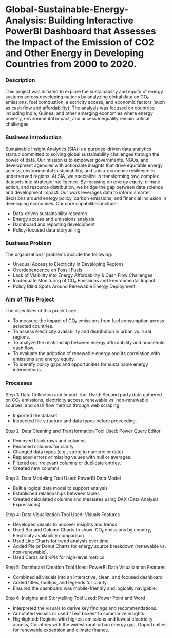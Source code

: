 # Global-Sustainable-Energy-Analysis: Building Interactive PowerBI Dashboard that Assesses the Impact of the Emission of CO2 and Other Energy in Developing Countries from 2000 to 2020.
### Description
This project was initiated to explore the sustainability and equity of energy systems across developing nations by analyzing global data on CO₂ emissions, fuel combustion, electricity access, and economic factors (such as cash flow and affordability). The analysis was focused on countries including India, Guinea, and other emerging economies where energy poverty, environmental impact, and access inequality remain critical challenges.
### Business Introduction
Sustainable Insight Analytics (SIA) is a purpose-driven data analytics startup committed to solving global sustainability challenges through the power of data. Our mission is to empower governments, NGOs, and development agencies with actionable insights that drive equitable energy access, environmental sustainability, and socio-economic resilience in underserved regions.
At SIA, we specialize in transforming raw, complex datasets into strategic intelligence. By focusing on energy equity, climate action, and resource distribution, we bridge the gap between data science and development impact. Our work leverages data to inform smarter decisions around energy policy, carbon emissions, and financial inclusion in developing economies.
Our core capabilities include: 
- Data-driven sustainability research
- Energy access and emissions analysis
- Dashboard and reporting development
- Policy-focused data storytelling
### Business Problem
The organizations' problems include the following:
- Unequal Access to Electricity in Developing Regions
- Overdependence on Fossil Fuels
- Lack of Visibility into Energy Affordability & Cash Flow Challenges
- Inadequate Monitoring of CO₂ Emissions and Environmental Impact
- Policy Blind Spots Around Renewable Energy Deployment
### Aim of This Project
The objectives of this project are:
- To measure the impact of CO₂ emissions from fuel consumption across selected countries.
- To assess electricity availability and distribution in urban vs. rural regions.
- To analyze the relationship between energy affordability and household cash flow.
- To evaluate the adoption of renewable energy and its correlation with emissions and energy equity.
- To identify policy gaps and opportunities for sustainable energy interventions.
### Processes
Step 1: Data Collection and Import
 Tool Used: Second party data gathered on CO₂ emissions, electricity access, renewable vs. non-renewable sources, and cash flow metrics through web scraping.
 - Imported the dataset.
 - Inspected file structure and data types before proceeding.

Step 2: Data Cleaning and Transformation
 Tool Used: Power Query Editor
 - Removed blank rows and columns.
 - Renamed columns for clarity
 - Changed data types (e.g., string to numeric or date)
 - Replaced errors or missing values with null or averages.
 - Filtered out irrelevant columns or duplicate entries.
 - Created new columns

Step 3: Data Modeling
 Tool Used: PowerBI Data Model
 - Built a logical data model to support analysis
 - Established relationships between tables
 - Created calculated columns and measures using DAX (Data Analysis Expressions)

Step 4: Data Visualization
 Tool Used: Visuals Features
 - Developed visuals to uncover insights and trends
 - Used Bar and Column Charts to show: CO₂ emissions by country, Electricity availability comparison
 - Used Line Charts for trend analysis over time.
 - Added Pie or Donut Charts for energy source breakdown (renewable vs. non-renewable).
 - Used Cards and KPIs for high-level metrics

Step 5: Dashboard Creation
 Tool Used: PowerBI Data Visualization Features
 - Combined all visuals into an interactive, clean, and focused dashboard
 - Added titles, tooltips, and legends for clarity.
 - Ensured the dashboard was mobile-friendly and logically navigable.

Step 6: Insights and Storytelling
 Tool Used: Power Point and Word
 - Interpreted the visuals to derive key findings and recommendations.
 - Annotated visuals or used "Text boxes" to summarize insights.
 - Highlighted: Regions with highest emissions and lowest electricity access, Countries with the widest rural-urban energy gap, Opportunities for renewable expansion and climate finance.
